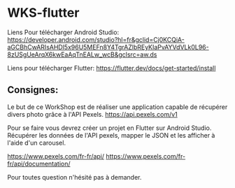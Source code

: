# WKS-flutter

Liens Pour télécharger Android Studio:
  https://developer.android.com/studio?hl=fr&gclid=Cj0KCQiA-aGCBhCwARIsAHDl5x96U5MEFn8Y4TgrAZlbREyKIaPvAYVdVLk0L96-8zUSgUeArqX6kwEaAqTnEALw_wcB&gclsrc=aw.ds

Liens pour télécharger Flutter:
  https://flutter.dev/docs/get-started/install
  
## Consignes:

Le but de ce WorkShop est de réaliser une application capable de récupérer divers photo grâce à l'API Pexels.
  https://api.pexels.com/v1

Pour se faire vous devrez créer un projet en Flutter sur Android Studio.
Récupérer les données de l'API pexels, mapper le JSON et les afficher à l'aide d'un carousel.

  https://www.pexels.com/fr-fr/api/
  https://www.pexels.com/fr-fr/api/documentation/

Pour toutes question n'hésité pas à demander.
